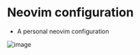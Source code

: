 # Neovim configuration

- A personal neovim configuration

![image](https://github.com/MuhametSmaili/nvim/assets/51492002/adddeacf-b233-478a-bcc8-071d9f2ee32d)
